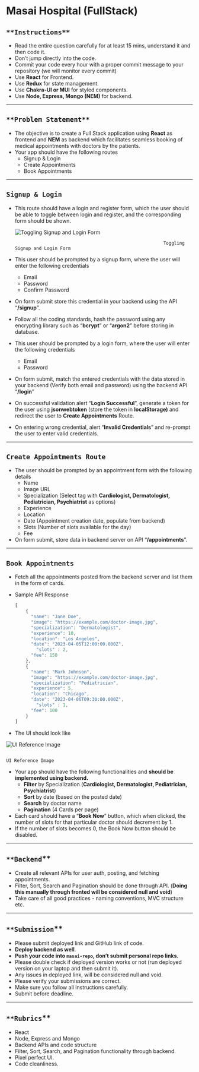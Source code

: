# Masai Hospital (FullStack)

## `**Instructions**`

- Read the entire question carefully for at least 15 mins, understand it and then code it.
- Don’t jump directly into the code.
- Commit your code every hour with a proper commit message to your repository (we will monitor every commit)
- Use **React** for Frontend.
- Use **Redux** for state management.
- Use **Chakra-UI or MUI** for styled components.
- Use **Node, Express, Mongo (NEM)** for backend.

---

## `**Problem Statement**`

- The objective is to create a Full Stack application using **React** as frontend and **NEM** as backend which facilitates seamless booking of medical appointments with doctors by the patients.
- Your app should have the following routes
    - Signup & Login
    - Create Appointments
    - Book Appointments

---

## **`Signup & Login`**

- This route should have a login and register form, which the user should be able to toggle between login and register, and the corresponding form should be shown.
    
    
    ![                                                          Toggling Signup and Login Form](https://s3-us-west-2.amazonaws.com/secure.notion-static.com/374f7f3b-743d-437f-ae3f-531636bccc26/3.gif)
    
                                                              Toggling Signup and Login Form
    

- This user should be prompted by a signup form, where the user will enter the following credentials
    - Email
    - Password
    - Confirm Password
- On form submit store this credential in your backend using the API “**/signup**”.
- Follow all the coding standards, hash the password using any encrypting library such as “**bcrypt**” or “**argon2**”  before storing in database.

- This user should be prompted by a login form, where the user will enter the following credentials
    - Email
    - Password
- On form submit, match the entered credentials with the data stored in your backend (Verify both email and password) using the backend API “**/login**”
- On successful validation alert “**Login Successful**”, generate a token for the user using **jsonwebtoken** (store the token in **localStorage)**  and redirect the user to **Create Appointments** Route.
- On entering wrong credential, alert “**Invalid Credentials**” and re-prompt the user to enter valid credentials.

---

## **`Create Appointments Route`**

- The user should be prompted by an appointment form with the following details
    - Name
    - Image URL
    - Specialization (Select tag with **Cardiologist, Dermatologist, Pediatrician, Psychiatrist** as options)
    - Experience
    - Location
    - Date (Appointment creation date, populate from backend)
    - Slots (Number of slots available for the day)
    - Fee
- On form submit, store data in backend server on API “**/appointments**”.

---

## **`Book Appointments`**

- Fetch all the appointments posted from the backend server and list them in the form of cards.
- Sample API Response
    
    ```jsx
    [
    	{
    	  "name": "Jane Doe",
    	  "image": "https://example.com/doctor-image.jpg",
    	  "specialization": "Dermatologist",
    	  "experience": 10,
    	  "location": "Los Angeles",
    	  "date": "2023-04-05T12:00:00.000Z",
    		"slots" : 2,
    	  "fee": 150
    	},
    	{
    	  "name": "Mark Johnson",
    	  "image": "https://example.com/doctor-image.jpg",
    	  "specialization": "Pediatrician",
    	  "experience": 5,
    	  "location": "Chicago",
    	  "date": "2023-04-06T09:30:00.000Z",
    		"slots" : 1,
    	  "fee": 100
    	}
    ]
    ```
    

- The UI should look like

![                                                                             UI Reference Image](https://s3-us-west-2.amazonaws.com/secure.notion-static.com/f3dddd88-5054-43fc-a28b-d1d2105ca525/Masai_Hospital.png)

                                                                             UI Reference Image

- Your app should have the following functionalities and **should be implemented using backend.**
    - **Filter** by Specialization (**Cardiologist, Dermatologist, Pediatrician, Psychiatrist**)
    - **Sort** by date (based on the posted date)
    - **Search** by doctor name
    - **Pagination** (4 Cards per page)
- Each card should have a “**Book Now**” button, which when clicked, the number of slots for that particular doctor should decrement by 1.
- If the number of slots becomes 0, the Book Now button should be disabled.

---

## `**Backend`**

- Create all relevant APIs for user auth, posting, and fetching appointments.
- Filter, Sort, Search and Pagination should be done through API. (**Doing this manually through fronted will be considered null and void**)
- Take care of all good practices - naming conventions, MVC structure etc.

---

## `**Submission`**

- Please submit deployed link and GitHub link of code.
- **Deploy backend as well**.
- **Push your code into `masai-repo`, don’t submit personal repo links.**
- Please double check if deployed version works or not (run deployed version on your laptop and then submit it).
- Any issues in deployed link, will be considered null and void.
- Please verify your submissions are correct.
- Make sure you follow all instructions carefully.
- Submit before deadline.

---

## `**Rubrics`**

- React
- Node, Express and Mongo
- Backend APIs and code structure
- Filter, Sort, Search, and Pagination functionality through backend.
- Pixel perfect UI.
- Code cleanliness.